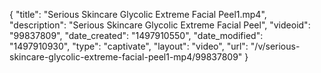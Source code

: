 {
    "title": "Serious Skincare Glycolic Extreme Facial Peel1.mp4",
    "description": "Serious Skincare Glycolic Extreme Facial Peel",
    "videoid": "99837809",
    "date_created": "1497910550",
    "date_modified": "1497910930",
    "type": "captivate",
    "layout": "video",
    "url": "\/v\/serious-skincare-glycolic-extreme-facial-peel1-mp4\/99837809"
}